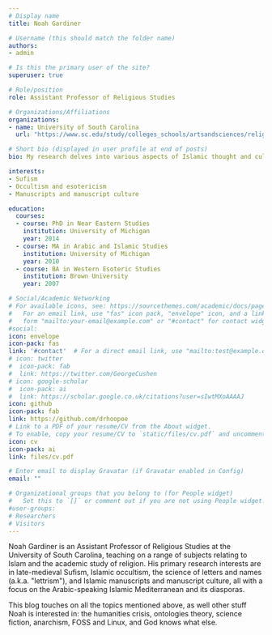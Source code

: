 ```yaml
---
# Display name
title: Noah Gardiner

# Username (this should match the folder name)
authors:
- admin

# Is this the primary user of the site?
superuser: true

# Role/position
role: Assistant Professor of Religious Studies

# Organizations/Affiliations
organizations:
- name: University of South Carolina
  url: "https://www.sc.edu/study/colleges_schools/artsandsciences/religious_studies/index.php"

# Short bio (displayed in user profile at end of posts)
bio: My research delves into various aspects of Islamic thought and culture, particularly with regard to the late-medieval Arabic-speaking Mediterranean.

interests:
- Sufism
- Occultism and esotericism
- Manuscripts and manuscript culture

education:
  courses:
  - course: PhD in Near Eastern Studies
    institution: University of Michigan
    year: 2014
  - course: MA in Arabic and Islamic Studies
    institution: University of Michigan
    year: 2010
  - course: BA in Western Esoteric Studies
    institution: Brown University
    year: 2007

# Social/Academic Networking
# For available icons, see: https://sourcethemes.com/academic/docs/page-builder/#icons
#   For an email link, use "fas" icon pack, "envelope" icon, and a link in the
#   form "mailto:your-email@example.com" or "#contact" for contact widget.
#social:
icon: envelope
icon-pack: fas
link: '#contact'  # For a direct email link, use "mailto:test@example.org".
# icon: twitter
#  icon-pack: fab
#  link: https://twitter.com/GeorgeCushen
# icon: google-scholar
#  icon-pack: ai
#  link: https://scholar.google.co.uk/citations?user=sIwtMXoAAAAJ
icon: github
icon-pack: fab
link: https://github.com/drhoopoe
# Link to a PDF of your resume/CV from the About widget.
# To enable, copy your resume/CV to `static/files/cv.pdf` and uncomment the lines below.
icon: cv
icon-pack: ai
link: files/cv.pdf

# Enter email to display Gravatar (if Gravatar enabled in Config)
email: ""

# Organizational groups that you belong to (for People widget)
#   Set this to `[]` or comment out if you are not using People widget.
#user-groups:
# Researchers
# Visitors
---
```


Noah Gardiner is an Assistant Professor of Religious Studies at the University of South Carolina, teaching on a range of subjects relating to Islam and the academic study of religion. His primary research interests are in late-medieval Sufism, Islamic occultism, the science of letters and names (a.k.a. "lettrism"), and Islamic manuscripts and manuscript culture, all with a focus on the Arabic-speaking Islamic Mediterranean and its diasporas.

This blog touches on all the topics mentioned above, as well other stuff Noah is interested in: the humanities crisis, ontologies theory, science fiction, anarchism, FOSS and Linux, and God knows what else.
